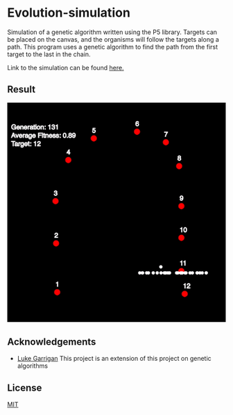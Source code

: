 # Evolution-simulation

Simulation of a genetic algorithm written using the P5 library. Targets can be placed on the canvas, and the organisms will follow the targets along a path. This program uses a genetic algorithm to find the path from the first target to the last in the chain.

Link to the simulation can be found [here.](https://zimehrabbasi.github.io/Evolution-simulation/)

## Result

![Result](genetic.gif)

  
## Acknowledgements

 - [Luke Garrigan](https://dev.to/lukegarrigan/genetic-algorithms-in-javascript-mc3)
    This project is an extension of this project on genetic algorithms

  
## License

[MIT](https://choosealicense.com/licenses/mit/)

  
